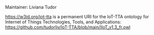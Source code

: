 Maintainer: Liviana Tudor

https://w3id.org/iot-tta is a permanent URI for the IoT-TTA ontology for Internet of Things Technologies, Tools, and Applications: https://github.com/tudorliv/IoT-TTA/blob/main/IIoT_v1.3_fr.owl
